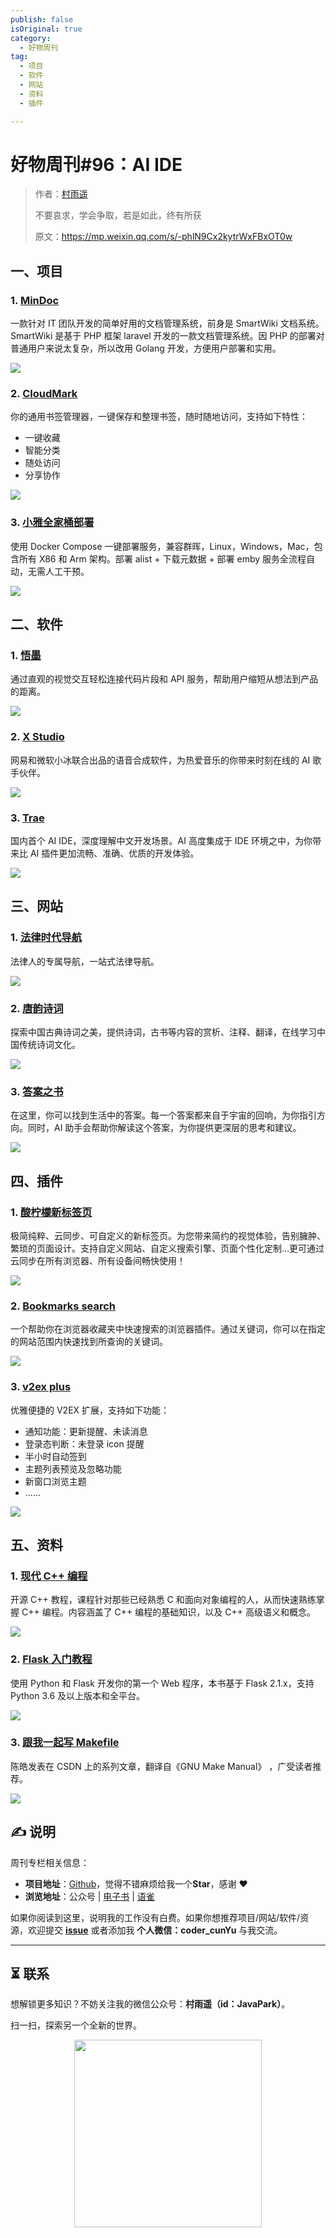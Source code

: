 ```yaml
---
publish: false
isOriginal: true
category:
  - 好物周刊
tag:
  - 项目
  - 软件
  - 网站
  - 资料
  - 插件

---
```


# 好物周刊#96：AI IDE

> 作者：[村雨遥](https://github.com/cunyu1943)
> 
> 不要哀求，学会争取，若是如此，终有所获
> 
> 原文：https://mp.weixin.qq.com/s/-phlN9Cx2kytrWxFBxOT0w

## 一、项目

### 1. [MinDoc](https://github.com/mindoc-org/mindoc)

一款针对 IT 团队开发的简单好用的文档管理系统，前身是 SmartWiki 文档系统。SmartWiki 是基于 PHP 框架 laravel 开发的一款文档管理系统。因 PHP 的部署对普通用户来说太复杂，所以改用 Golang 开发，方便用户部署和实用。

![](assets/0301-0307/1740396519959-ecb47737-3140-418a-82aa-ea292db0feaa.webp)

### 2. [CloudMark](https://github.com/wesleyel/cloudmark)

你的通用书签管理器，一键保存和整理书签，随时随地访问，支持如下特性：

-   一键收藏
-   智能分类
-   随处访问
-   分享协作

![](assets/0301-0307/1740614739326-90a36663-3af9-4da0-89ed-cc642d001997.webp)

### 3. [小雅全家桶部署](https://github.com/monlor/docker-xiaoya)

使用 Docker Compose 一键部署服务，兼容群晖，Linux，Windows，Mac，包含所有 X86 和 Arm 架构。部署 alist + 下载元数据 + 部署 emby 服务全流程自动，无需人工干预。

![](assets/0301-0307/1741046573601-9f0c6c84-af7b-4019-b835-7f73a17fb235.webp)

## 二、软件

### 1. [悟墨](https://oomol.com/zh-CN/)

通过直观的视觉交互轻松连接代码片段和 API 服务，帮助用户缩短从想法到产品的距离。

![](assets/0301-0307/1740356710532-9740f32f-1d93-4ba8-9783-a7068d4407bc.webp)

### 2. [X Studio](https://xstudio.music.163.com/)

网易和微软小冰联合出品的语音合成软件，为热爱音乐的你带来时刻在线的 AI 歌手伙伴。

![](assets/0301-0307/1740615099214-a8365b70-af04-4587-b9e0-a8eff1ebbb34.webp)

### 3. [Trae](https://www.trae.com.cn)

国内首个 AI IDE，深度理解中文开发场景。AI 高度集成于 IDE 环境之中，为你带来比 AI 插件更加流畅、准确、优质的开发体验。

![](assets/0301-0307/1741132598463-3769adc4-6872-4590-b448-a755192fc10b.webp)

## 三、网站

### 1. [法律时代导航](https://yesen.cn/)

法律人的专属导航，一站式法律导航。

![](assets/0301-0307/1740395880407-718f2649-9b79-4cdc-9588-8bee0c2f82a4.webp)

### 2. [唐韵诗词](https://www.chinesepoems.org/)

探索中国古典诗词之美，提供诗词，古书等内容的赏析、注释、翻译，在线学习中国传统诗词文化。

![](assets/0301-0307/1740614910693-b71daf8a-b753-44cc-bad3-7a7194d8a837.webp)

### 3. [答案之书](https://answerbook.org)

在这里，你可以找到生活中的答案。每一个答案都来自于宇宙的回响，为你指引方向。同时，AI 助手会帮助你解读这个答案，为你提供更深层的思考和建议。

![](assets/0301-0307/1740615520403-08e7695a-59cf-4376-a803-81f791c29f62.webp)

## 四、插件

### 1. [酸柠檬新标签页](https://chromewebstore.google.com/detail/酸柠檬新标签页/ooghegmmicmicongpdbojbjmcpmghkjb?hl=zh-CN)

极简纯粹、云同步、可自定义的新标签页。为您带来简约的视觉体验，告别臃肿、繁琐的页面设计。支持自定义网站、自定义搜索引擎、页面个性化定制...更可通过云同步在所有浏览器、所有设备间畅快使用！

![](assets/0301-0307/1741046824190-866f4c70-7ae7-4406-bba3-6c8effd46093.webp)

### 2. [Bookmarks search](https://chromewebstore.google.com/detail/bookmarks-search/pobcmdgggpihlbihebdeofjhkgmebndb?authuser=0&hl=zh-CN)

一个帮助你在浏览器收藏夹中快速搜索的浏览器插件。通过关键词，你可以在指定的网站范围内快速找到所查询的关键词。 

![](assets/0301-0307/1741046986157-d7db9ebb-0bdb-4d0a-979b-f4c5f190f6dd.webp)

### 3. [v2ex plus](https://chromewebstore.google.com/detail/v2ex-plus/daeclijmnojoemooblcbfeeceopnkolo)

优雅便捷的 V2EX 扩展，支持如下功能：

-   通知功能：更新提醒、未读消息
-   登录态判断：未登录 icon 提醒
-   半小时自动签到
-   主题列表预览及忽略功能
-   新窗口浏览主题
-   ……

![](assets/0301-0307/1741085022781-3d4f35f3-2daf-4267-98ec-b27e7bad5575.webp)

## 五、资料

### 1. [现代 C++ 编程](https://github.com/federico-busato/Modern-CPP-Programming)

开源 C++ 教程，课程针对那些已经熟悉 C 和面向对象编程的人，从而快速熟练掌握 C++ 编程。内容涵盖了 C++ 编程的基础知识，以及 C++ 高级语义和概念。

![](assets/0301-0307/1741133087123-128134db-d2dd-4b27-8f8e-08939e20c167.webp)

### 2. [Flask 入门教程](https://github.com/helloflask/flask-tutorial)

使用 Python 和 Flask 开发你的第一个 Web 程序，本书基于 Flask 2.1.x，支持 Python 3.6 及以上版本和全平台。

![](assets/0301-0307/1741133188353-6855970b-27e9-422c-893b-13b683b40428.webp)

### 3. [跟我一起写 Makefile](https://seisman.github.io/how-to-write-makefile/)

陈皓发表在 CSDN 上的系列文章，翻译自《GNU Make Manual》 ，广受读者推荐。

![](assets/0301-0307/1741133476579-33932828-4d02-452b-87c7-fa7ae27008dd.webp)



## ✍️ 说明

周刊专栏相关信息：

- **项目地址**：[Github](https://github.com/cunyu1943/weekly)，觉得不错麻烦给我一个**Star**，感谢 ❤️
- **浏览地址**：公众号 | [电子书](https://cunyu1943.github.io/weekly) | [语雀](https://yuque.com/cunyu1943/weekly)

如果你阅读到这里，说明我的工作没有白费。如果你想推荐项目/网站/软件/资源，欢迎提交 **[issue](https://github.com/cunyu1943/weekly/issues)** 或者添加我 **个人微信：coder_cunYu** 与我交流。

---

## ⏳ 联系

想解锁更多知识？不妨关注我的微信公众号：**村雨遥（id：JavaPark）**。

扫一扫，探索另一个全新的世界。

<center>
<img src="/contact/contact.png" width="300">
</center>


